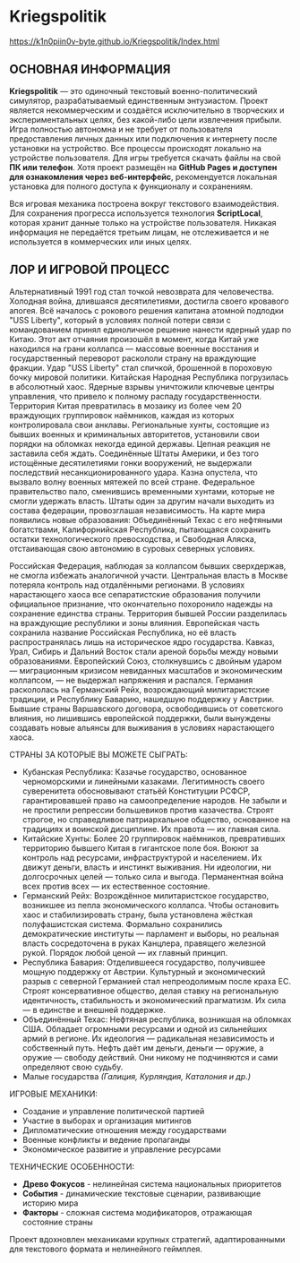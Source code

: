 # Kriegspolitik
https://k1n0piin0v-byte.github.io/Kriegspolitik/Index.html
## ОСНОВНАЯ ИНФОРМАЦИЯ

**Kriegspolitik** — это одиночный текстовый военно-политический симулятор, разрабатываемый единственным энтузиастом. Проект является некоммерческим и создаётся исключительно в творческих и экспериментальных целях, без какой-либо цели извлечения прибыли. Игра полностью автономна и не требует от пользователя предоставления личных данных или подключения к интернету после установки на устройство. Все процессы происходят локально на устройстве пользователя. Для игры требуется скачать файлы на свой **ПК или телефон**. Хотя проект размещён на **GitHub Pages и доступен для ознакомления через веб-интерфейс**, рекомендуется локальная установка для полного доступа к функционалу и сохранениям.

Вся игровая механика построена вокруг текстового взаимодействия. Для сохранения прогресса используется технология **ScriptLocal**, которая хранит данные только на устройстве пользователя. Никакая информация не передаётся третьим лицам, не отслеживается и не используется в коммерческих или иных целях.

## ЛОР И ИГРОВОЙ ПРОЦЕСС

Альтернативный 1991 год стал точкой невозврата для человечества. Холодная война, длившаяся десятилетиями, достигла своего кровавого апогея. Всё началось с рокового решения капитана атомной подлодки "USS Liberty", который в условиях полной потери связи с командованием принял единоличное решение нанести ядерный удар по Китаю. Этот акт отчаяния произошёл в момент, когда Китай уже находился на грани коллапса — массовые военные восстания и государственный переворот раскололи страну на враждующие фракции. Удар "USS Liberty" стал спичкой, брошенной в пороховую бочку мировой политики. Китайская Народная Республика погрузилась в абсолютный хаос. Ядерные взрывы уничтожили ключевые центры управления, что привело к полному распаду государственности. Территория Китая превратилась в мозаику из более чем 20 враждующих группировок наёмников, каждая из которых контролировала свои анклавы. Региональные хунты, состоящие из бывших военных и криминальных авторитетов, установили свои порядки на обломках некогда единой державы. Цепная реакция не заставила себя ждать. Соединённые Штаты Америки, и без того истощённые десятилетиями гонки вооружений, не выдержали последствий несанкционированного удара. Казна опустела, что вызвало волну военных мятежей по всей стране. Федеральное правительство пало, сменившись временными хунтами, которые не смогли удержать власть. Штаты один за другим начали выходить из состава федерации, провозглашая независимость. На карте мира появились новые образования: Объединённый Техас с его нефтяными богатствами, Калифорнийская Республика, пытающаяся сохранить остатки технологического превосходства, и Свободная Аляска, отстаивающая свою автономию в суровых северных условиях.

Российская Федерация, наблюдая за коллапсом бывших сверхдержав, не смогла избежать аналогичной участи. Центральная власть в Москве потеряла контроль над отдалёнными регионами. В условиях нарастающего хаоса все сепаратистские образования получили официальное признание, что окончательно похоронило надежды на сохранение единства страны. Территория бывшей России разделилась на враждующие республики и зоны влияния. Европейская часть сохранила название Российская Республика, но её власть распространялась лишь на историческое ядро государства. Кавказ, Урал, Сибирь и Дальний Восток стали ареной борьбы между новыми образованиями. Европейский Союз, столкнувшись с двойным ударом — миграционным кризисом невиданных масштабов и экономическим коллапсом, — не выдержал напряжения и распался. Германия раскололась на Германский Рейх, возрождающий милитаристские традиции, и Республику Баварию, нашедшую поддержку у Австрии. Бывшие страны Варшавского договора, освободившись от советского влияния, но лишившись европейской поддержки, были вынуждены создавать новые альянсы для выживания в условиях нарастающего хаоса.

СТРАНЫ ЗА КОТОРЫЕ ВЫ МОЖЕТЕ СЫГРАТЬ:

* Кубанская Республика:
Казачье государство, основанное черноморскими и линейными казаками. Легитимность своего суверенитета обосновывают статьёй Конституции РСФСР, гарантировавшей право на самоопределение народов. Не забыли и не простили репрессии большевиков против казачества. Строят строгое, но справедливое патриархальное общество, основанное на традициях и воинской дисциплине. Их правота — их главная сила.
* Китайские Хунты:
Более 20 группировок наёмников, превративших территорию бывшего Китая в гигантское поле боя. Воюют за контроль над ресурсами, инфраструктурой и населением. Их движут деньги, власть и инстинкт выживания. Ни идеологии, ни долгосрочных целей — только сила и выгода. Перманентная война всех против всех — их естественное состояние.
* Германский Рейх:
Возрождённое милитаристское государство, возникшее из пепла экономического коллапса. Чтобы остановить хаос и стабилизировать страну, была установлена жёсткая полуфашистская система. Формально сохранились демократические институты — парламент и выборы, но реальная власть сосредоточена в руках Канцлера, правящего железной рукой. Порядок любой ценой — их главный принцип.
* Республика Бавария:
Отделившееся государство, получившее мощную поддержку от Австрии. Культурный и экономический разрыв с северной Германией стал непреодолимым после краха ЕС. Строят консервативное общество, делая ставку на региональную идентичность, стабильность и экономический прагматизм. Их сила — в единстве и внешней поддержке.
* Объединённый Техас:
Нефтяная республика, возникшая на обломках США. Обладает огромными ресурсами и одной из сильнейших армий в регионе. Их идеология — радикальная независимость и собственный путь. Нефть даёт им деньги, деньги — оружие, а оружие — свободу действий. Они никому не подчиняются и сами определяют свою судьбу.
* Малые государства *(Галиция, Курляндия, Каталония и др.)*

ИГРОВЫЕ МЕХАНИКИ:
- Создание и управление политической партией
- Участие в выборах и организация митингов
- Дипломатические отношения между государствами  
- Военные конфликты и ведение пропаганды
- Экономическое развитие и управление ресурсами

ТЕХНИЧЕСКИЕ ОСОБЕННОСТИ:
* **Древо Фокусов** - нелинейная система национальных приоритетов
* **События** - динамические текстовые сценарии, развивающие историю мира
* **Факторы** - сложная система модификаторов, отражающая состояние страны

Проект вдохновлен механиками крупных стратегий, адаптированными для текстового формата и нелинейного геймплея.
